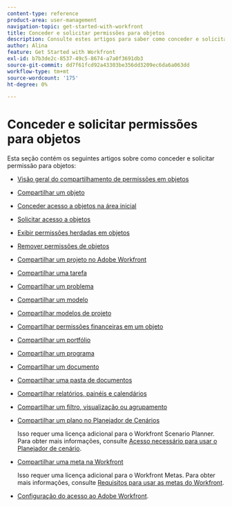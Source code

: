 ```yaml
---
content-type: reference
product-area: user-management
navigation-topic: get-started-with-workfront
title: Conceder e solicitar permissões para objetos
description: Consulte estes artigos para saber como conceder e solicitar permissão para objetos no Workfront.
author: Alina
feature: Get Started with Workfront
exl-id: b7b3de2c-8537-49c5-8674-a7a0f3691db3
source-git-commit: dd7f61fcd92a43303be356dd3209ec6da6a063dd
workflow-type: tm+mt
source-wordcount: '175'
ht-degree: 0%

---
```


# Conceder e solicitar permissões para objetos

Esta seção contém os seguintes artigos sobre como conceder e solicitar permissão para objetos:

* [Visão geral do compartilhamento de permissões em objetos](../../workfront-basics/grant-and-request-access-to-objects/sharing-permissions-on-objects-overview.md)
* [Compartilhar um objeto](../../workfront-basics/grant-and-request-access-to-objects/share-an-object.md)
* [Conceder acesso a objetos na área inicial](../../workfront-basics/grant-and-request-access-to-objects/grant-access-home.md)
* [Solicitar acesso a objetos](../../workfront-basics/grant-and-request-access-to-objects/request-access.md)
* [Exibir permissões herdadas em objetos](../../workfront-basics/grant-and-request-access-to-objects/view-inherited-permissions-on-objects.md)
* [Remover permissões de objetos](../../workfront-basics/grant-and-request-access-to-objects/remove-permissions-from-objects.md)
* [Compartilhar um projeto no Adobe Workfront](../../workfront-basics/grant-and-request-access-to-objects/share-a-project.md)
* [Compartilhar uma tarefa](../../workfront-basics/grant-and-request-access-to-objects/share-a-task.md)
* [Compartilhar um problema](../../workfront-basics/grant-and-request-access-to-objects/share-an-issue.md)
* [Compartilhar um modelo](../../workfront-basics/grant-and-request-access-to-objects/share-a-template.md)
* [Compartilhar modelos de projeto](../../manage-work/projects/create-and-manage-templates/share-project-template.md)
* [Compartilhar permissões financeiras em um objeto](../../workfront-basics/grant-and-request-access-to-objects/share-financial-permissions-object.md)
* [Compartilhar um portfólio](../../workfront-basics/grant-and-request-access-to-objects/share-a-portfolio..md)
* [Compartilhar um programa](../../workfront-basics/grant-and-request-access-to-objects/share-a-program.md)
* [Compartilhar um documento](../../workfront-basics/grant-and-request-access-to-objects/document-permissions.md)
* [Compartilhar uma pasta de documentos](../../workfront-basics/grant-and-request-access-to-objects/share-a-document-folder.md)
* [Compartilhar relatórios, painéis e calendários](../../workfront-basics/grant-and-request-access-to-objects/permissions-reports-dashboards-calendars.md)
* [Compartilhar um filtro, visualização ou agrupamento](../../reports-and-dashboards/reports/reporting-elements/share-filter-view-grouping.md)
* [Compartilhar um plano no Planejador de Cenários](../../scenario-planner/share-a-plan.md)

   Isso requer uma licença adicional para o Workfront Scenario Planner. Para obter mais informações, consulte [Acesso necessário para usar o Planejador de cenário](../../scenario-planner/access-needed-to-use-sp.md).

* [Compartilhar uma meta na Workfront](../../workfront-goals/workfront-goals-settings/share-a-goal.md)

   Isso requer uma licença adicional para o Workfront Metas. Para obter mais informações, consulte [Requisitos para usar as metas do Workfront](../../workfront-goals/goal-management/access-needed-for-wf-goals.md).

* [Configuração do acesso ao Adobe Workfront](../../administration-and-setup/add-users/configure-and-grant-access/configure-access.md).
